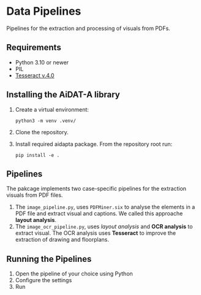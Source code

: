 # Data Pipelines

Pipelines for the extraction and processing of visuals from PDFs.

## Requirements

- Python 3.10 or newer 
- PIL
- [Tesseract v.4.0](https://tesseract-ocr.github.io/)

## Installing the AiDAT-A library

1. Create a virtual environment:
    ```shell
    python3 -m venv .venv/
    ```
2. Clone the repository.
3. Install required aidapta package. From the repository root run:

    ```shell
    pip install -e .
    ```

## Pipelines

The pakcage implements two case-specific pipelines for the extraction visuals from PDF files.

1. The `image_pipeline.py`, uses `PDFMiner.six` to analyse the elements in a PDF file and extract visual and captions. We called this approache **layout analysis**.
2. The `image_ocr_pipeline.py`, uses *layout analysis* and **OCR analysis** to extract visual. The OCR analysis uses **Tesseract** to improve the extraction of drawing and floorplans.

## Running the Pipelines

1. Open the pipeline of your choice using Python
2. Configure the settings
3. Run

